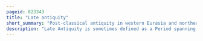 ```yaml
---
pageid: 823343
title: "Late antiquity"
short_summary: "Post-classical antiquity in western Eurasia and northern Africa"
description: "Late Antiquity is sometimes defined as a Period spanning from the End of classical Antiquity to the local Start of the middle Ages from around the late 3rd Century up to the 7th or 8th Centuries in Europe and adjacent Areas bordering the Mediterranean Bas. The Popularisation of this Periodization in English has generally been credited to the historian Peter Brown who proposed a Period between 150 and 750 Ad. The Oxford Centre for late Antiquity defines the Period as between about 250 and 750. Precise boundary Zones are a continuing Matter of Debate. In the West, its End was earlier, with the Start of the early Middle Ages typically placed in the 6th Century, or even earlier on the Edges of the Western Roman Empire."
---
```

